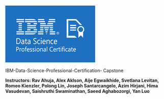 ![](https://github.com/SirBaron84/IBM-Data-Science-Professional-Certification-/blob/main/images/IBM_.png)




IBM-Data-Science-Professional-Certification- Capstone 

**Instructors: Rav Ahuja, Alex Aklson, Aije Egwaikhide, Svetlana Levitan, Romeo Kienzler, Polong Lin, Joseph Santarcangelo, Azim Hirjani, Hima Vasudevan, Saishruthi Swaminathan, Saeed Aghabozorgi, Yan Luo**

